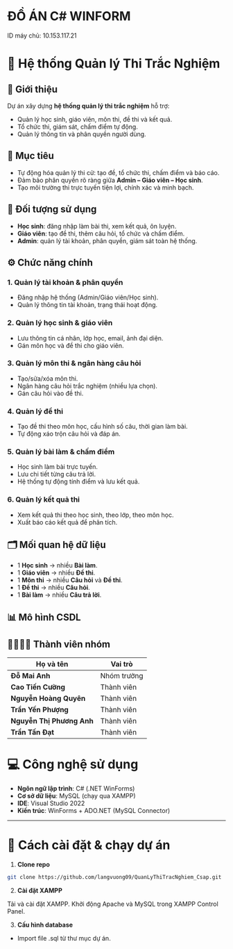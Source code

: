 # ĐỒ ÁN C# WINFORM

ID máy chủ: 10.153.117.21

# 📝 Hệ thống Quản lý Thi Trắc Nghiệm

## 📘 Giới thiệu

Dự án xây dựng **hệ thống quản lý thi trắc nghiệm** hỗ trợ:

- Quản lý học sinh, giáo viên, môn thi, đề thi và kết quả.
- Tổ chức thi, giám sát, chấm điểm tự động.
- Quản lý thông tin và phân quyền người dùng.

## 🎯 Mục tiêu

- Tự động hóa quản lý thi cử: tạo đề, tổ chức thi, chấm điểm và báo cáo.
- Đảm bảo phân quyền rõ ràng giữa **Admin – Giáo viên – Học sinh**.
- Tạo môi trường thi trực tuyến tiện lợi, chính xác và minh bạch.

## 👥 Đối tượng sử dụng

- **Học sinh**: đăng nhập làm bài thi, xem kết quả, ôn luyện.
- **Giáo viên**: tạo đề thi, thêm câu hỏi, tổ chức và chấm điểm.
- **Admin**: quản lý tài khoản, phân quyền, giám sát toàn hệ thống.

## ⚙️ Chức năng chính

### 1. Quản lý tài khoản & phân quyền

- Đăng nhập hệ thống (Admin/Giáo viên/Học sinh).
- Quản lý thông tin tài khoản, trạng thái hoạt động.

### 2. Quản lý học sinh & giáo viên

- Lưu thông tin cá nhân, lớp học, email, ảnh đại diện.
- Gán môn học và đề thi cho giáo viên.

### 3. Quản lý môn thi & ngân hàng câu hỏi

- Tạo/sửa/xóa môn thi.
- Ngân hàng câu hỏi trắc nghiệm (nhiều lựa chọn).
- Gán câu hỏi vào đề thi.

### 4. Quản lý đề thi

- Tạo đề thi theo môn học, cấu hình số câu, thời gian làm bài.
- Tự động xáo trộn câu hỏi và đáp án.

### 5. Quản lý bài làm & chấm điểm

- Học sinh làm bài trực tuyến.
- Lưu chi tiết từng câu trả lời.
- Hệ thống tự động tính điểm và lưu kết quả.

### 6. Quản lý kết quả thi

- Xem kết quả thi theo học sinh, theo lớp, theo môn học.
- Xuất báo cáo kết quả để phân tích.

## 🗂️ Mối quan hệ dữ liệu

- 1 **Học sinh** → nhiều **Bài làm**.
- 1 **Giáo viên** → nhiều **Đề thi**.
- 1 **Môn thi** → nhiều **Câu hỏi** và **Đề thi**.
- 1 **Đề thi** → nhiều **Câu hỏi**.
- 1 **Bài làm** → nhiều **Câu trả lời**.

## 📊 Mô hình CSDL

## 👨‍👩‍👧‍👦 Thành viên nhóm

<div align="center">

| Họ và tên                 	| Vai trò     |
| ----------------------------- | ----------- |
| <b>Đỗ Mai Anh</b>         	| Nhóm trưởng |
| <b>Cao Tiến Cường</b>    		| Thành viên  |
| <b>Nguyễn Hoàng Quyên</b> 	| Thành viên  |
| <b>Trần Yến Phượng</b>    	| Thành viên  |
| <b>Nguyễn Thị Phương Anh</b>  | Thành viên  |
| <b>Trần Tấn Đạt</b>       	| Thành viên  |

</div>

# 💻 Công nghệ sử dụng

- **Ngôn ngữ lập trình**: C# (.NET WinForms)
- **Cơ sở dữ liệu**: MySQL (chạy qua XAMPP)
- **IDE**: Visual Studio 2022
- **Kiến trúc**: WinForms + ADO.NET (MySQL Connector)

---

# 🚀 Cách cài đặt & chạy dự án

1. **Clone repo**

```bash
git clone https://github.com/langvuong09/QuanLyThiTracNghiem_Csap.git
```

2. **Cài đặt XAMPP**

Tải và cài đặt XAMPP.
Khởi động Apache và MySQL trong XAMPP Control Panel.

3. **Cấu hình database**

- Import file .sql từ thư mục dự án.
